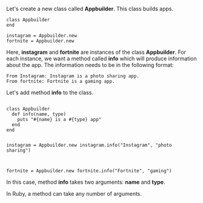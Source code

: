 Let's create a new class called **Appbuilder**.
This class builds apps.

```
class Appbuilder
end

instagram = Appbuilder.new
fortnite = Appbuilder.new
```

Here, **instagram** and **fortnite**
are instances of the class **Appbuilder**.
For each instance, we want a method
called **info** which will produce
information about the app.
The information needs to be in
the following format:

```
From Instagram: Instagram is a photo sharing app.
From fortnite: Fortnite is a gaming app.
```

Let's add method **info** to the class.

<Editor lang="ruby">
<code>
class Appbuilder
  def info(name, type)
    puts "#{name} is a #{type} app"
  end
end

instagram = Appbuilder.new
instagram.info("Instagram", "photo sharing")

fortnite = Appbuilder.new
fortnite.info("Fortnite", "gaming")
</code>
</Editor>

In this case, method **info**
takes two arguments: **name**
and **type**.

In Ruby, a method can take any
number of arguments.
